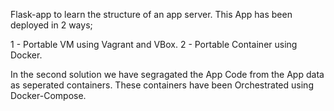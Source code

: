Flask-app to learn the structure of an app server.
This App has been deployed in 2 ways;

1 - Portable VM using Vagrant and VBox.
2 - Portable Container using Docker.

In the second solution  we have segragated the App Code from the App data as seperated containers. These containers have been Orchestrated using Docker-Compose.